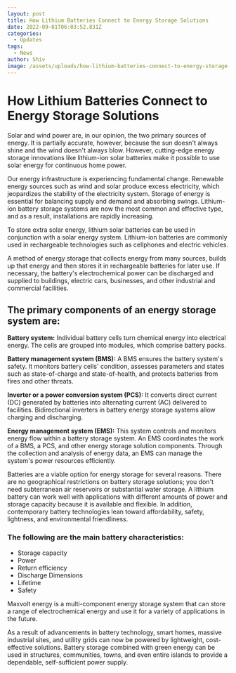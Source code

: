 ```yaml
---
layout: post
title: How Lithium Batteries Connect to Energy Storage Solutions
date: 2022-09-01T06:03:52.831Z
categories:
  - Updates
tags:
  - News
author: Shiv
image: /assets/uploads/how-lithium-batteries-connect-to-energy-storage-solutions.jpg
---
```

<h1>How Lithium Batteries Connect to Energy Storage Solutions</h1>
<p>Solar and wind power are, in our opinion, the two primary sources of energy. It is partially accurate, however, because the sun doesn't always shine and the wind doesn't always blow. However, cutting-edge energy storage innovations like lithium-ion solar batteries make it possible to use solar energy for continuous home power.</p>
<p>Our energy infrastructure is experiencing fundamental change. Renewable energy sources such as wind and solar produce excess electricity, which jeopardizes the stability of the electricity system. Storage of energy is essential for balancing supply and demand and absorbing swings. Lithium-ion battery storage systems are now the most common and effective type, and as a result, installations are rapidly increasing.</p>
<p>To store extra solar energy, lithium solar batteries can be used in conjunction with a solar energy system. Lithium-ion batteries are commonly used in rechargeable technologies such as cellphones and electric vehicles.</p>
<p>A method of energy storage that collects energy from many sources, builds up that energy and then stores it in rechargeable batteries for later use. If necessary, the battery's electrochemical power can be discharged and supplied to buildings, electric cars, businesses, and other industrial and commercial facilities.</p>

<h2>The primary components of an energy storage system are:</h2>

<p><b>Battery system:</b> Individual battery cells turn chemical energy into electrical energy. The cells are grouped into modules, which comprise battery packs.</p>
 
<p><b>Battery management system (BMS):</b> A BMS ensures the battery system's safety. It monitors battery cells' condition, assesses parameters and states such as state-of-charge and state-of-health, and protects batteries from fires and other threats.</p>
<p><b>Inverter or a power conversion system (PCS):</b> It converts direct current (DC) generated by batteries into alternating current (AC) delivered to facilities. Bidirectional inverters in battery energy storage systems allow charging and discharging.</p>
<p><b>Energy management system (EMS):</b> This system controls and monitors energy flow within a battery storage system. An EMS coordinates the work of a BMS, a PCS, and other energy storage solution components. Through the collection and analysis of energy data, an EMS can manage the system's power resources efficiently.</p>
<p>Batteries are a viable option for energy storage for several reasons. There are no geographical restrictions on battery storage solutions; you don't need subterranean air reservoirs or substantial water storage. A lithium battery can work well with applications with different amounts of power and storage capacity because it is available and flexible. In addition, contemporary battery technologies lean toward affordability, safety, lightness, and environmental friendliness.</p>
<h3>The following are the main battery characteristics:</h3>
<ul>
<li>Storage capacity</li>
<li>Power</li>
<li>Return efficiency</li>
<li>Discharge Dimensions</li>
<li>Lifetime</li>
<li>Safety</li>
</ul>
<p>Maxvolt energy is a multi-component energy storage system that can store a range of electrochemical energy and use it for a variety of applications in the future.</p>
<p>As a result of advancements in battery technology, smart homes, massive industrial sites, and utility grids can now be powered by lightweight, cost-effective solutions. Battery storage combined with green energy can be used in structures, communities, towns, and even entire islands to provide a dependable, self-sufficient power supply.</p>